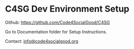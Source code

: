 # C4SG Dev Environment Setup

Github: https://github.com/Code4SocialGood/C4SG

Go to Documentation folder for Setup Instructions.

Contact: info@code4socialgood.org
